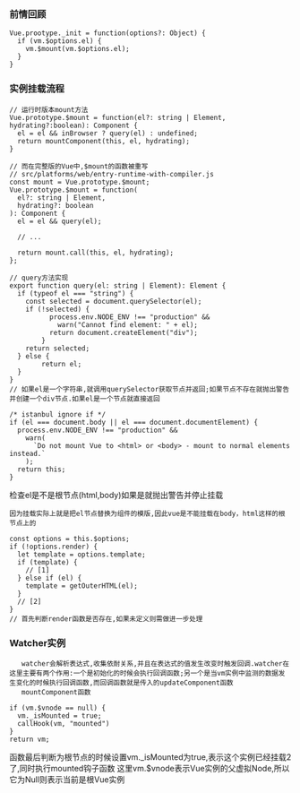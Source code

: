 ### 前情回顾
```ecmascript 6
Vue.prootype._init = function(options?: Object) {
  if (vm.$options.el) {
    vm.$mount(vm.$options.el);
  }
}
```
### 实例挂载流程
```ecmascript 6
// 运行时版本mount方法
Vue.prototype.$mount = function(el?: string | Element, hydrating?:boolean): Component {
  el = el && inBrowser ? query(el) : undefined;
  return mountComponent(this, el, hydrating);
}
```
```ecmascript 6
// 而在完整版的Vue中,$mount的函数被重写
// src/platforms/web/entry-runtime-with-compiler.js
const mount = Vue.prototype.$mount;
Vue.prototype.$mount = function(
  el?: string | Element,
  hydrating?: boolean
): Component {
  el = el && query(el);

  // ...

  return mount.call(this, el, hydrating);
};
```
```ecmascript 6
// query方法实现
export function query(el: string | Element): Element {
  if (typeof el === "string") {
    const selected = document.querySelector(el);
    if (!selected) {
          process.env.NODE_ENV !== "production" &&
            warn("Cannot find element: " + el);
          return document.createElement("div");
        }
    return selected;
  } else {
        return el;
  }
}
// 如果el是一个字符串,就调用querySelector获取节点并返回;如果节点不存在就抛出警告并创建一个div节点.如果el是一个节点就直接返回
```
```ecmascript 6
/* istanbul ignore if */
if (el === document.body || el === document.documentElement) {
  process.env.NODE_ENV !== "production" &&
    warn(
      `Do not mount Vue to <html> or <body> - mount to normal elements instead.`
    );
  return this;
}
```
检查el是不是根节点(html,body)如果是就抛出警告并停止挂载
    
    因为挂载实际上就是把el节点替换为组件的模版,因此vue是不能挂载在body，html这样的根节点上的
```ecmascript 6
const options = this.$options;
if (!options.render) {
  let template = options.template;
  if (template) {
    // [1]
  } else if (el) {
    template = getOuterHTML(el);
  }
  // [2]
}
// 首先判断render函数是否存在,如果未定义则需做进一步处理
```   
### Watcher实例
       watcher会解析表达式,收集依耐关系,并且在表达式的值发生改变时触发回调.watcher在这里主要有两个作用:一个是初始化的时候会执行回调函数;另一个是当vm实例中监测的数据发生变化的时候执行回调函数,而回调函数就是传入的updateComponent函数
       mountComponent函数
```ecmascript 6
if (vm.$vnode == null) {
  vm._isMounted = true;
  callHook(vm, "mounted")
}
return vm;
```   
函数最后判断为根节点的时候设置vm._isMounted为true,表示这个实例已经挂载2了,同时执行mounted钩子函数
这里vm.$vnode表示Vue实例的父虚拟Node,所以它为Null则表示当前是根Vue实例














     
